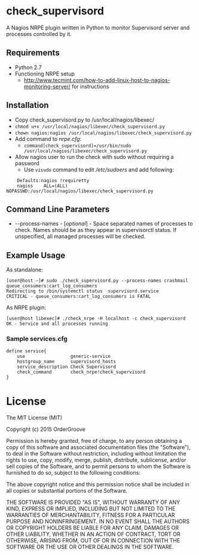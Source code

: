 # check_supervisord

A Nagios NRPE plugin written in Python to monitor Supervisord server and processes controlled by it.

## Requirements
- Python 2.7
- Functioning NRPE setup
  - http://www.tecmint.com/how-to-add-linux-host-to-nagios-monitoring-server/ for instructions

## Installation
- Copy check_supervisord.py to /usr/local/nagios/libexec/
- ```chmod u+x /usr/local/nagios/libexec/check_supervisord.py```
- ```chown nagios:nagios /usr/local/nagios/libexec/check_supervisord.py```
- Add command to *nrpe.cfg*:
  - ```command[check_supervisord]=/usr/bin/sudo /usr/local/nagios/libexec/check_supervisord.py```
- Allow nagios user to run the check with sudo without requiring a password
  - Use ```visudo``` command to edit */etc/sudoers* and add following:
```
    Defaults:nagios !requiretty
    nagios    ALL=(ALL)   NOPASSWD:/usr/local/nagios/libexec/check_supervisord.py
```

## Command Line Parameters
- --process-names - [*optional*] - Space separated names of processes to check.  Names should be as they appear in supervisorctl status. If unspecified, all managed processes will be checked.

## Example Usage

As standalone:
```
[user@host ~]# sudo ./check_supervisord.py --process-names crashmail queue_consumers:cart_log_consumers
Redirecting to /bin/systemctl status  supervisord.service
CRITICAL - queue_consumers:cart_log_consumers is FATAL
```

As NRPE plugin:
```
[user@host libexec]# ./check_nrpe -H localhost -c check_supervisord
OK - Service and all processes running
```

### Sample services.cfg
```
define service{
    use                 generic-service
    hostgroup_name	    supervisord_hosts
    service_description Check Supervisord
    check_command	    check_nrpe!check_supervisord
}
```


License
=======
The MIT License (MIT)

Copyright (c) 2015 OrderGroove

Permission is hereby granted, free of charge, to any person obtaining a copy
of this software and associated documentation files (the "Software"), to deal
in the Software without restriction, including without limitation the rights
to use, copy, modify, merge, publish, distribute, sublicense, and/or sell
copies of the Software, and to permit persons to whom the Software is
furnished to do so, subject to the following conditions:

The above copyright notice and this permission notice shall be included in
all copies or substantial portions of the Software.

THE SOFTWARE IS PROVIDED "AS IS", WITHOUT WARRANTY OF ANY KIND, EXPRESS OR
IMPLIED, INCLUDING BUT NOT LIMITED TO THE WARRANTIES OF MERCHANTABILITY,
FITNESS FOR A PARTICULAR PURPOSE AND NONINFRINGEMENT. IN NO EVENT SHALL THE
AUTHORS OR COPYRIGHT HOLDERS BE LIABLE FOR ANY CLAIM, DAMAGES OR OTHER
LIABILITY, WHETHER IN AN ACTION OF CONTRACT, TORT OR OTHERWISE, ARISING FROM,
OUT OF OR IN CONNECTION WITH THE SOFTWARE OR THE USE OR OTHER DEALINGS IN
THE SOFTWARE.
